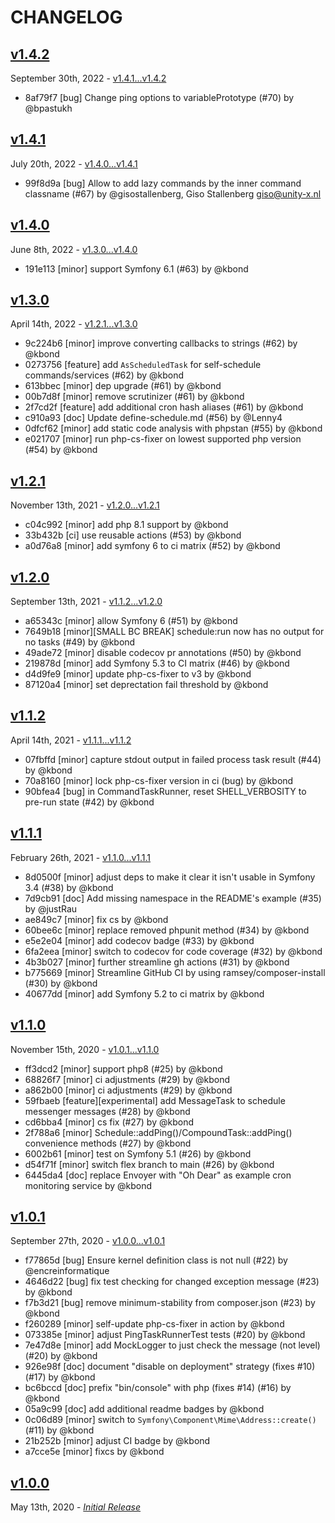 # CHANGELOG

## [v1.4.2](https://github.com/zenstruck/schedule-bundle/releases/tag/v1.4.2)

September 30th, 2022 - [v1.4.1...v1.4.2](https://github.com/zenstruck/schedule-bundle/compare/v1.4.1...v1.4.2)

* 8af79f7 [bug] Change ping options to variablePrototype (#70) by @bpastukh

## [v1.4.1](https://github.com/zenstruck/schedule-bundle/releases/tag/v1.4.1)

July 20th, 2022 - [v1.4.0...v1.4.1](https://github.com/zenstruck/schedule-bundle/compare/v1.4.0...v1.4.1)

* 99f8d9a [bug] Allow to add lazy commands by the inner command classname (#67) by @gisostallenberg, Giso Stallenberg <giso@unity-x.nl>

## [v1.4.0](https://github.com/zenstruck/schedule-bundle/releases/tag/v1.4.0)

June 8th, 2022 - [v1.3.0...v1.4.0](https://github.com/zenstruck/schedule-bundle/compare/v1.3.0...v1.4.0)

* 191e113 [minor] support Symfony 6.1 (#63) by @kbond

## [v1.3.0](https://github.com/zenstruck/schedule-bundle/releases/tag/v1.3.0)

April 14th, 2022 - [v1.2.1...v1.3.0](https://github.com/zenstruck/schedule-bundle/compare/v1.2.1...v1.3.0)

* 9c224b6 [minor] improve converting callbacks to strings (#62) by @kbond
* 0273756 [feature] add `AsScheduledTask` for self-schedule commands/services (#62) by @kbond
* 613bbec [minor] dep upgrade (#61) by @kbond
* 00b7d8f [minor] remove scrutinizer (#61) by @kbond
* 2f7cd2f [feature] add additional cron hash aliases (#61) by @kbond
* c910a93 [doc] Update define-schedule.md (#56) by @Lenny4
* 0dfcf62 [minor] add static code analysis with phpstan (#55) by @kbond
* e021707 [minor] run php-cs-fixer on lowest supported php version (#54) by @kbond

## [v1.2.1](https://github.com/zenstruck/schedule-bundle/releases/tag/v1.2.1)

November 13th, 2021 - [v1.2.0...v1.2.1](https://github.com/zenstruck/schedule-bundle/compare/v1.2.0...v1.2.1)

* c04c992 [minor] add php 8.1 support by @kbond
* 33b432b [ci] use reusable actions (#53) by @kbond
* a0d76a8 [minor] add symfony 6 to ci matrix (#52) by @kbond

## [v1.2.0](https://github.com/zenstruck/schedule-bundle/releases/tag/v1.2.0)

September 13th, 2021 - [v1.1.2...v1.2.0](https://github.com/zenstruck/schedule-bundle/compare/v1.1.2...v1.2.0)

* a65343c [minor] allow Symfony 6 (#51) by @kbond
* 7649b18 [minor][SMALL BC BREAK] schedule:run now has no output for no tasks (#49) by @kbond
* 49ade72 [minor] disable codecov pr annotations (#50) by @kbond
* 219878d [minor] add Symfony 5.3 to CI matrix (#46) by @kbond
* d4d9fe9 [minor] update php-cs-fixer to v3 by @kbond
* 87120a4 [minor] set deprectation fail threshold by @kbond

## [v1.1.2](https://github.com/zenstruck/schedule-bundle/releases/tag/v1.1.2)

April 14th, 2021 - [v1.1.1...v1.1.2](https://github.com/zenstruck/schedule-bundle/compare/v1.1.1...v1.1.2)

* 07fbffd [minor] capture stdout output in failed process task result (#44) by @kbond
* 70a8160 [minor] lock php-cs-fixer version in ci (bug) by @kbond
* 90bfea4 [bug] in CommandTaskRunner, reset SHELL_VERBOSITY to pre-run state (#42) by @kbond

## [v1.1.1](https://github.com/zenstruck/schedule-bundle/releases/tag/v1.1.1)

February 26th, 2021 - [v1.1.0...v1.1.1](https://github.com/zenstruck/schedule-bundle/compare/v1.1.0...v1.1.1)

* 8d0500f [minor] adjust deps to make it clear it isn't usable in Symfony 3.4 (#38) by @kbond
* 7d9cb91 [doc] Add missing namespace in the README's example (#35) by @justRau
* ae849c7 [minor] fix cs by @kbond
* 60bee6c [minor] replace removed phpunit method (#34) by @kbond
* e5e2e04 [minor] add codecov badge (#33) by @kbond
* 6fa2eea [minor] switch to codecov for code coverage (#32) by @kbond
* 4b3b027 [minor] further streamline gh actions (#31) by @kbond
* b775669 [minor] Streamline GitHub CI by using ramsey/composer-install (#30) by @kbond
* 40677dd [minor] add Symfony 5.2 to ci matrix by @kbond

## [v1.1.0](https://github.com/zenstruck/schedule-bundle/releases/tag/v1.1.0)

November 15th, 2020 - [v1.0.1...v1.1.0](https://github.com/zenstruck/schedule-bundle/compare/v1.0.1...v1.1.0)

* ff3dcd2 [minor] support php8 (#25) by @kbond
* 68826f7 [minor] ci adjustments (#29) by @kbond
* a862b00 [minor] ci adjustments (#29) by @kbond
* 59fbaeb [feature][experimental] add MessageTask to schedule messenger messages (#28) by @kbond
* cd6bba4 [minor] cs fix (#27) by @kbond
* 2f788a6 [minor] Schedule::addPing()/CompoundTask::addPing() convenience methods (#27) by @kbond
* 6002b61 [minor] test on Symfony 5.1 (#26) by @kbond
* d54f71f [minor] switch flex branch to main (#26) by @kbond
* 6445da4 [doc] replace Envoyer with "Oh Dear" as example cron monitoring service by @kbond

## [v1.0.1](https://github.com/zenstruck/schedule-bundle/releases/tag/v1.0.1)

September 27th, 2020 - [v1.0.0...v1.0.1](https://github.com/zenstruck/schedule-bundle/compare/v1.0.0...v1.0.1)

* f77865d [bug] Ensure kernel definition class is not null (#22) by @encreinformatique
* 4646d22 [bug] fix test checking for changed exception message (#23) by @kbond
* f7b3d21 [bug] remove minimum-stability from composer.json (#23) by @kbond
* f260289 [minor] self-update php-cs-fixer in action by @kbond
* 073385e [minor] adjust PingTaskRunnerTest tests (#20) by @kbond
* 7e47d8e [minor] add MockLogger to just check the message (not level) (#20) by @kbond
* 926e98f [doc] document "disable on deployment" strategy (fixes #10) (#17) by @kbond
* bc6bccd [doc] prefix "bin/console" with php (fixes #14) (#16) by @kbond
* 05a9c99 [doc] add additional readme badges by @kbond
* 0c06d89 [minor] switch to `Symfony\Component\Mime\Address::create()` (#11) by @kbond
* 21b252b [minor] adjust CI badge by @kbond
* a7cce5e [minor] fixcs by @kbond

## [v1.0.0](https://github.com/zenstruck/schedule-bundle/releases/tag/v1.0.0)

May 13th, 2020 - _[Initial Release](https://github.com/zenstruck/schedule-bundle/commits/v1.0.0)_
